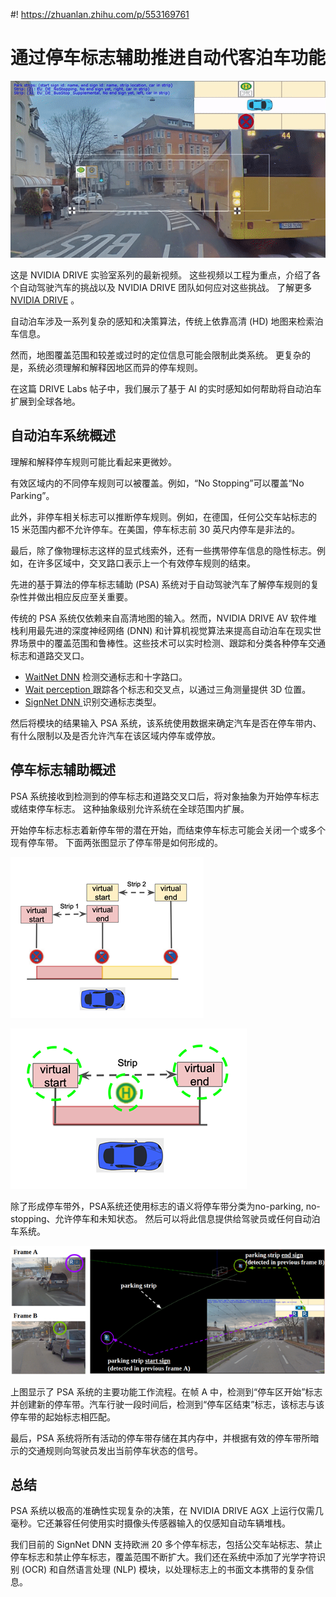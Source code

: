 #! https://zhuanlan.zhihu.com/p/553169761
# 通过停车标志辅助推进自动代客泊车功能

![](26-Perception-Based-PSA-crop.gif)


这是 NVIDIA DRIVE 实验室系列的最新视频。 这些视频以工程为重点，介绍了各个自动驾驶汽车的挑战以及 NVIDIA DRIVE 团队如何应对这些挑战。 了解更多[ NVIDIA DRIVE](https://blogs.nvidia.com/blog/category/auto/) 。

自动泊车涉及一系列复杂的感知和决策算法，传统上依靠高清 (HD) 地图来检索泊车信息。

然而，地图覆盖范围和较差或过时的定位信息可能会限制此类系统。 更复杂的是，系统必须理解和解释因地区而异的停车规则。

在这篇 DRIVE Labs 帖子中，我们展示了基于 AI 的实时感知如何帮助将自动泊车扩展到全球各地。


## 自动泊车系统概述

理解和解释停车规则可能比看起来更微妙。

有效区域内的不同停车规则可以被覆盖。例如，“No Stopping”可以覆盖“No Parking”。

此外，非停车相关标志可以推断停车规则。例如，在德国，任何公交车站标志的 15 米范围内都不允许停车。在美国，停车标志前 30 英尺内停车是非法的。

最后，除了像物理标志这样的显式线索外，还有一些携带停车信息的隐性标志。例如，在许多区域中，交叉路口表示上一个有效停车规则的结束。

先进的基于算法的停车标志辅助 (PSA) 系统对于自动驾驶汽车了解停车规则的复杂性并做出相应反应至关重要。

传统的 PSA 系统仅依赖来自高清地图的输入。然而，NVIDIA DRIVE AV 软件堆栈利用最先进的深度神经网络 (DNN) 和计算机视觉算法来提高自动泊车在现实世界场景中的覆盖范围和鲁棒性。这些技术可以实时检测、跟踪和分类各种停车交通标志和道路交叉口。

* [WaitNet DNN](https://blogs.nvidia.com/blog/2019/05/10/drive-labs-intersection-detection/) 检测交通标志和十字路口。
* [Wait perception ](https://developer.nvidia.com/drive/drive-perception)跟踪各个标志和交叉点，以通过三角测量提供 3D 位置。
* [SignNet DNN ](https://developer.nvidia.com/blog/drive-labs-signnet-and-lighnet-dnns/?ncid=so-yout-35702#cid=organicSocial_en-us_YouTube_Automotive-DRIVE-Labs-AV07)识别交通标志类型。


然后将模块的结果输入 PSA 系统，该系统使用数据来确定汽车是否在停车带内、有什么限制以及是否允许汽车在该区域内停车或停放。

## 停车标志辅助概述
PSA 系统接收到检测到的停车标志和道路交叉口后，将对象抽象为开始停车标志或结束停车标志。 这种抽象级别允许系统在全球范围内扩展。

开始停车标志标志着新停车带的潜在开始，而结束停车标志可能会关闭一个或多个现有停车带。 下面两张图显示了停车带是如何形成的。

![](signs-intersections-parking-strips.png)


![](bus-stop-sign-no-parking.png)


除了形成停车带外，PSA系统还使用标志的语义将停车带分类为no-parking, no-stopping、允许停车和未知状态。 然后可以将此信息提供给驾驶员或任何自动泊车系统。

![](psa-workflow.png)

上图显示了 PSA 系统的主要功能工作流程。在帧 A 中，检测到“停车区开始”标志并创建新的停车带。汽车行驶一段时间后，检测到“停车区结束”标志，该标志与该停车带的起始标志相匹配。

最后，PSA 系统将所有活动的停车带存储在其内存中，并根据有效的停车带所暗示的交通规则向驾驶员发出当前停车状态的信号。

## 总结
PSA 系统以极高的准确性实现复杂的决策，在 NVIDIA DRIVE AGX 上运行仅需几毫秒。它还兼容任何使用实时摄像头传感器输入的仅感知自动车辆堆栈。

我们目前的 SignNet DNN 支持欧洲 20 多个停车标志，包括公交车站标志、禁止停车标志和禁止停车标志，覆盖范围不断扩大。我们还在系统中添加了光学字符识别 (OCR) 和自然语言处理 (NLP) 模块，以处理标志上的书面文本携带的复杂信息。













